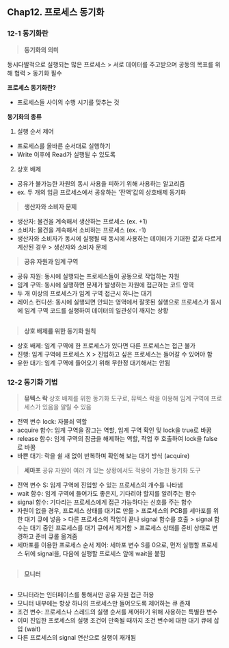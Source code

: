 ## Chap12. 프로세스 동기화

### 12-1 동기화란

>**동기화의 의미**

동시다발적으로 실행되는 많은 프로세스 > 서로 데이터를 주고받으며 공동의 목표를 위해 협력 > 동기화 필수

**프로세스 동기화란?**
- 프로세스들 사이의 수행 시기를 맞추는 것

**동기화의 종류**
1. 실행 순서 제어
-  프로세스를 올바른 순서대로 실행하기
- Write 이후에 Read가 실행될 수 있도록

2. 상호 배제
- 공유가 불가능한 자원의 동시 사용을 피하기 위해 사용하는 알고리즘
- ex. 두 개의 입금 프로세스에서 공유하는 '잔액'값의 상호배제 동기화

>**생산자와 소비자 문제**

- 생산자: 물건을 계속해서 생산하는 프로세스 (ex. +1)
- 소비자: 물건을 계속해서 소비하는 프로세스 (ex. -1)
- 생산자와 소비자가 동시에 실행될 때 동시에 사용하는 데이터가 기대한 값과 다르게 계산된 경우 > 생산자와 소비자 문제

>**공유 자원과 임계 구역**

- 공유 자원: 동시에 실행되는 프로세스들이 공동으로 작업하는 자원
- 임계 구역: 동시에 실행하면 문제가 발생하는 자원에 접근하는 코드 영역
- 두 개 이상의 프로세스가 임계 구역 접근시 하나는 대기
- 레이스 컨디션: 동시에 실행되면 안되는 영역에서 잘못된 실행으로 프로세스가 동시에 임계 구역 코드를 실행하여 데이터의 일관성이 깨지는 상황

<img>

>**상호 배제를 위한 동기화 원칙**

- 상호 배제: 임계 구역에 한 프로세스가 있다면 다른 프로세스는 접근 불가
- 진행: 임계 구역에 프로세스 X > 진입하고 싶은 프로세스는 들어갈 수 있어야 함
- 유한 대기: 임계 구역에 들어오기 위해 무한정 대기해서는 안됨

### 12-2 동기화 기법

>**뮤텍스 락**
상호 배제를 위한 동기화 도구로, 뮤텍스 락을 이용해 임계 구역에 프로세스가 있음을 알릴 수 있음

- 전역 변수 lock: 자물쇠 역할
- acquire 함수: 임계 구역을 잠그는 역할, 임계 구역 확인 및 lock을 true로 바꿈
- release 함수: 임계 구역의 잠금을 해제하는 역할, 작업 후 호출하여 lock을 false로 바꿈
- 바쁜 대기: 락을 쉴 새 없이 반복하며 확인해 보는 대기 방식 (acquire)

>**세마포**
공유 자원이 여러 개 있는 상황에서도 적용이 가능한 동기화 도구

- 전역 변수 S: 임계 구역에 진입할 수 있는 프로세스의 개수를 나타냄
- wait 함수: 임계 구역에 들어가도 좋은지, 기다려야 할지를 알려주는 함수
- signal 함수: 기다리는 프로세스에게 접근 가능하다는 신호를 주는 함수
- 자원이 없을 경우, 프로세스 상태를 대기로 만듦 > 프로세스의 PCB를 세마포를 위한 대기 큐에 넣음 > 다른 프로세스의 작업이 끝나 signal 함수를 호출 > signal 함수는 대기 중인 프로세스를 대기 큐에서 제거함 > 프로세스  상태를 준비 상태로 변경하고 준비 큐롤 옮겨줌
- 세마포를 이용한 프로세스 순서 제어: 세마포 변수 S를 0으로, 먼저 실행할 프로세스 뒤에 signal을, 다음에 실행할 프로세스 앞에 wait을 붙힘

<img>

>**모니터**

<img>

- 모니터라는 인터페이스를 통해서만 공유 자원 접근 허용
- 모니터 내부에는 항상 하나의 프로세스만 들어오도록 제어하는 큐 존재
- 조건 변수: 프로세스나 스레드의 실행 순서를 제어하기 위해 사용하는 특별한 변수
- 이미 진입한 프로세스의 실행 조건이 만족될 때까지 조건 변수에 대한 대기 큐에 삽입 (wait)
- 다른 프로세스의 signal 연산으로 실행이 재개됨

